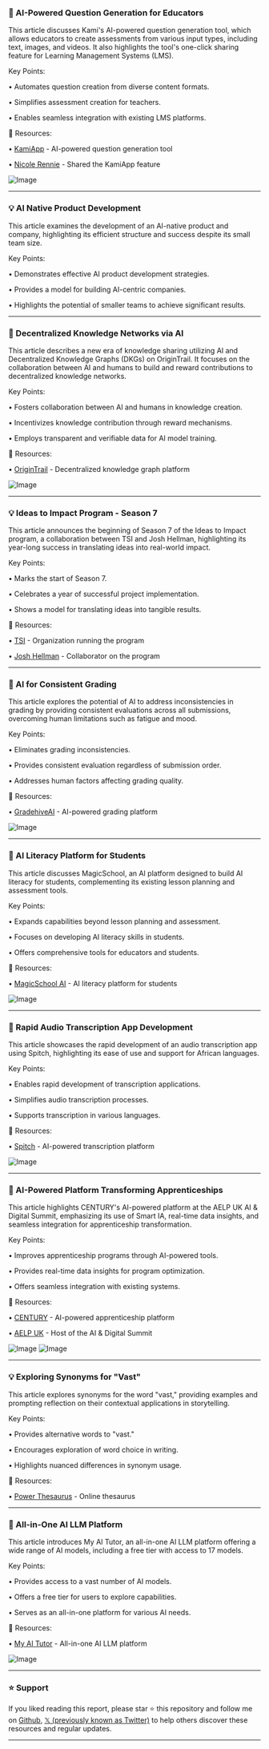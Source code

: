 ### 🤖 AI-Powered Question Generation for Educators

This article discusses Kami's AI-powered question generation tool, which allows educators to create assessments from various input types, including text, images, and videos.  It also highlights the tool's one-click sharing feature for Learning Management Systems (LMS).


Key Points:

• Automates question creation from diverse content formats.

• Simplifies assessment creation for teachers.

• Enables seamless integration with existing LMS platforms.


🔗 Resources:

• [KamiApp](https://x.com/KamiApp) - AI-powered question generation tool

• [Nicole Rennie](https://x.com/NicoleRennieZA) -  Shared the KamiApp feature

![Image](https://pbs.twimg.com/media/Gkz9fHrWkAAzFIu?format=jpg&name=small)


---
### 💡 AI Native Product Development

This article examines the development of an AI-native product and company, highlighting its efficient structure and success despite its small team size.


Key Points:

• Demonstrates effective AI product development strategies.

• Provides a model for building AI-centric companies.

• Highlights the potential of smaller teams to achieve significant results.


---
### 🤖 Decentralized Knowledge Networks via AI

This article describes a new era of knowledge sharing utilizing AI and Decentralized Knowledge Graphs (DKGs) on OriginTrail.  It focuses on the collaboration between AI and humans to build and reward contributions to decentralized knowledge networks.


Key Points:

• Fosters collaboration between AI and humans in knowledge creation.

• Incentivizes knowledge contribution through reward mechanisms.

• Employs transparent and verifiable data for AI model training.


🔗 Resources:

• [OriginTrail](https://x.com/origin_trail) - Decentralized knowledge graph platform

![Image](https://pbs.twimg.com/ext_tw_video_thumb/1894781910447980545/pu/img/lUXki1g9BIUmKpFz.jpg)


---
### 💡  Ideas to Impact Program - Season 7

This article announces the beginning of Season 7 of the Ideas to Impact program, a collaboration between TSI and Josh Hellman, highlighting its year-long success in translating ideas into real-world impact.


Key Points:

• Marks the start of Season 7.

• Celebrates a year of successful project implementation.

• Shows a model for translating ideas into tangible results.


🔗 Resources:

• [TSI](https://x.com/tsi_org) - Organization running the program

• [Josh Hellman](https://x.com/JoshMHellman) - Collaborator on the program


---
### 🤖 AI for Consistent Grading

This article explores the potential of AI to address inconsistencies in grading by providing consistent evaluations across all submissions, overcoming human limitations such as fatigue and mood.


Key Points:

• Eliminates grading inconsistencies.

• Provides consistent evaluation regardless of submission order.

• Addresses human factors affecting grading quality.


🔗 Resources:

• [GradehiveAI](https://x.com/GradehiveAI) - AI-powered grading platform

![Image](https://pbs.twimg.com/media/GkvbSo7XsAARxmT?format=jpg&name=small)


---
### 🚀 AI Literacy Platform for Students

This article discusses MagicSchool, an AI platform designed to build AI literacy for students, complementing its existing lesson planning and assessment tools.


Key Points:

• Expands capabilities beyond lesson planning and assessment.

• Focuses on developing AI literacy skills in students.

• Offers comprehensive tools for educators and students.


🔗 Resources:

• [MagicSchool AI](https://x.com/magicschoolai) - AI literacy platform for students

![Image](https://pbs.twimg.com/media/GkvWK-aXoAAgNNY?format=jpg&name=small)


---
### 🚀 Rapid Audio Transcription App Development

This article showcases the rapid development of an audio transcription app using Spitch, highlighting its ease of use and support for African languages.


Key Points:

• Enables rapid development of transcription applications.

• Simplifies audio transcription processes.

• Supports transcription in various languages.


🔗 Resources:

• [Spitch](https://x.com/spitch_app) -  AI-powered transcription platform

![Image](https://pbs.twimg.com/ext_tw_video_thumb/1894679965771186176/pu/img/X75TNzhRS4r5JdGR.jpg)


---
### 🚀 AI-Powered Platform Transforming Apprenticeships

This article highlights CENTURY's AI-powered platform at the AELP UK AI & Digital Summit, emphasizing its use of Smart IA, real-time data insights, and seamless integration for apprenticeship transformation.


Key Points:

• Improves apprenticeship programs through AI-powered tools.

• Provides real-time data insights for program optimization.

• Offers seamless integration with existing systems.


🔗 Resources:

• [CENTURY](https://x.com/ThisIsCentury) - AI-powered apprenticeship platform

• [AELP UK](https://x.com/AELPUK) -  Host of the AI & Digital Summit


![Image](https://pbs.twimg.com/media/Gks87reXAAAk1GJ?format=jpg&name=360x360)
![Image](https://pbs.twimg.com/media/Gks87rfXIAAfce7?format=jpg&name=360x360)


---
### 💡 Exploring Synonyms for "Vast"

This article explores synonyms for the word "vast," providing examples and prompting reflection on their contextual applications in storytelling.


Key Points:

• Provides alternative words to "vast."

• Encourages exploration of word choice in writing.

• Highlights nuanced differences in synonym usage.


🔗 Resources:

• [Power Thesaurus](https://x.com/PowerThesaurus) - Online thesaurus


---
### 🚀 All-in-One AI LLM Platform

This article introduces My AI Tutor, an all-in-one AI LLM platform offering a wide range of AI models, including a free tier with access to 17 models.


Key Points:

• Provides access to a vast number of AI models.

• Offers a free tier for users to explore capabilities.

• Serves as an all-in-one platform for various AI needs.


🔗 Resources:

• [My AI Tutor](https://x.com/myaitutor) - All-in-one AI LLM platform

![Image](https://pbs.twimg.com/media/GksXKZcX0AALj3l?format=jpg&name=small)


---

### ⭐️ Support

If you liked reading this report, please star ⭐️ this repository and follow me on [Github](https://github.com/Drix10), [𝕏 (previously known as Twitter)](https://x.com/DRIX_10_) to help others discover these resources and regular updates.

---